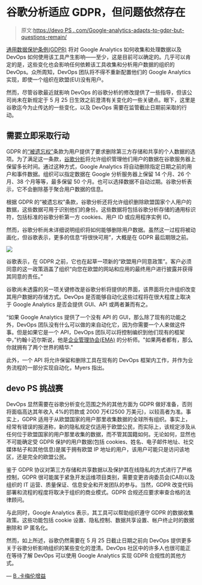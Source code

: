 # 谷歌分析适应 GDPR，但问题依然存在

> 原文:[https://devo PS . com/Google-analytics-adapts-to-gdpr-but-questions-remain/](https://devops.com/google-analytics-adapts-to-gdpr-but-questions-remain/)

[通用数据保护条例(GDPR)](https://en.wikipedia.org/wiki/General_Data_Protection_Regulation) 将对 Google Analytics 如何收集和处理数据以及 DevOps 如何使用该工具产生影响——至少，这是目前可以确定的。几乎可以肯定的是，这些变化也会影响任何依赖该工具收集和分析用户数据的组织的 DevOps。众所周知，DevOps 团队将不得不重新配置他们的 Google Analytics 实现，即使一个组织在欧盟(EU)没有用户。

然而，尽管谷歌最近就影响 DevOps 的谷歌分析的修改提供了一些指导，但该公司尚未在新规定于 5 月 25 日生效之前澄清有关变化的一些关键点。眼下，这里是谷歌迄今为止传达的一些变化，以及 DevOps 需要在监管截止日期前采取的行动。

## **需要立即采取行动**

GDPR 的[“被遗忘权”](https://devops.com/devops-to-the-rescue-as-gdpr-deadline-looms/)条款为用户提供了要求删除第三方存储和共享的个人数据的选项。为了满足这一条款，[谷歌分析](https://www.google.com/analytics/#?modal_active=none)将允许组织管理他们用户的数据在谷歌服务器上保留多长时间。通过这种方式，Google Analytics 将自动删除指定日期之前的用户和事件数据。组织可以指定数据在 Google 分析服务器上保留 14 个月、26 个月、38 个月等等，最多保留 50 个月。也可以选择数据不自动过期。谷歌分析表示，它不会删除基于聚合用户数据的信息。

根据 GDPR 的“被遗忘权”条款，谷歌分析还将允许组织删除欧盟国家个人用户的数据，这些数据可用于识别他们的身份。这些数据将包括谷歌分析存储的通用标识符，包括标准的谷歌分析第一方 cookies、用户 ID 或应用程序实例 ID。

然而，谷歌分析尚未详细说明组织将如何能够删除用户数据。虽然这一过程将被动画化，但谷歌表示，更多的信息“将很快可用”，大概是在 GDPR 最后期限之前。

![](../Images/837450ee64cafe6c4b4eeb692f2a0054.png)

谷歌表示，在 GDPR 之前，它也在起草一项新的“欧盟用户同意政策”。客户必须同意的这一政策涵盖了组织“向您在欧盟的网站和应用的最终用户进行披露并获得其同意的责任。”

谷歌尚未透露的另一项关键修改是谷歌分析将提供的界面，该界面将允许组织改变其用户数据的存储方式。DevOps 是否能够自动化这些过程将在很大程度上取决于 Google Analytics 是否会提供 GUI、API 或两者兼而有之。

“如果 Google Analytics 提供了一个没有 API 的 GUI，那么除了现有的功能之外，DevOps 团队没有什么可以做的来自动化它，因为你需要一个人来做这件事。但是如果它是一个 API，DevOps 团队可以将控制编织到他们现有的框架中，”约翰·l·迈尔斯说，他是[企业管理协会(EMA)](https://www.enterprisemanagement.com/) 的分析师。"如果两者都有，那么你就拥有了两个世界的精华."

此外，一个 API 将允许保留和删除工具在现有的 DevOps 框架内工作，并作为业务流程的一部分实现自动化，Myers 指出。

## **devo PS 挑战赛**

DevOps 显然需要在谷歌分析变化范围之外的其他方面为 GDPR 做好准备，否则将面临高达其年收入 4%的罚款或 2000 万€(2500 万美元)，以较高者为准。事实上，GDPR 适用于从欧盟国家的用户那里收集数据的全球所有组织。事实上，经常有错误的报道称，新的隐私规定仅适用于欧盟公民，而实际上，该规定涉及从任何位于欧盟国家的用户那里收集的数据，而不管其国籍如何。无论如何，显然也不可能确定受 GDPR 保护的用户数据(包括 cookies、姓名、电子邮件地址、社交媒体帖子和其他信息)是属于拥有欧盟 IP 地址的用户，该用户可能只是访问该地区，还是完全的欧盟公民。

鉴于 GDPR 协议对第三方存储和共享数据以及保护其在线隐私的方式进行了严格控制，GDPR 很可能属于紧急开发运维项目类别，需要变更咨询委员会(CAB)以及组织的 IT 运营、质量保证、信息安全和开发团队的参与。当然，GDPR 改变代码部署和流程的程度将取决于组织的商业模式。GDPR 合规还应要求审查合格的法律顾问。

与此同时，Google Analytics 表示，其工具可以帮助组织遵守 GDPR 的数据收集政策。这些功能包括 cookie 设置、隐私控制、数据共享设置、帐户终止时的数据删除和 IP 匿名化。

然而，如上所述，谷歌仍然需要在 5 月 25 日截止日期之前向 DevOps 提供更多关于谷歌分析影响组织的某些变化的澄清。DevOps 社区中的许多人也很可能正在等待了解 DevOps 可以使用 Google Analytics 实现 GDPR 合规性的其他方式。

— [B .卡梅伦增益](https://devops.com/author/b-cameron-gain/)